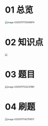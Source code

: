 # 01 总览

<img src="https://cvp.oss-cn-shanghai.aliyuncs.com/202501171130039.png" alt="image-20250117113048974" style="zoom:50%;" />



# 02 知识点

<img src="https://cvp.oss-cn-shanghai.aliyuncs.com/202501171246029.png" style="zoom:50%;" />



# 03 题目

<img src="https://cvp.oss-cn-shanghai.aliyuncs.com/202501171222916.png" alt="image-20250117122237861" style="zoom:50%;" />



# 04 刷题

<img src="https://cvp.oss-cn-shanghai.aliyuncs.com/202501171427721.png" alt="image-20250117142759517" style="zoom:50%;" />

